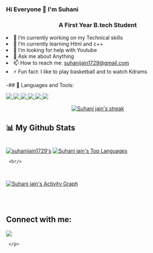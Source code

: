 ### Hi Everyone 👋  I'm Suhani
<h3 align="center">A First Year B.tech Student</h3


- 🔭 I’m currently working on my Technical skills
- 🌱 I’m currently learning Html and c++
- 🤔 I’m looking for help with Youtube
- 💬 Ask me about Anything
- 📫 How to reach me: suhanijain1729@gmail.com
- ⚡ Fun fact: I like to play basketball and to watch Kdrams
 
 
-## 🚀 Languages and Tools:
<p align="left">
 <a href="https://developer.mozilla.org/en-US/docs/Web/JavaScript" target="_blank"> <img src="https://img.icons8.com/color/48/000000/javascript.png"/> </a> 
    <a href="https://www.w3.org/html/" target="_blank"> <img src="https://img.icons8.com/color/48/000000/html-5.png"/> </a> 
    <a href="https://www.w3schools.com/css/" target="_blank"> <img src="https://img.icons8.com/color/48/000000/css3.png"/> </a> 
    <a href="https://getbootstrap.com" target="_blank"> <img src="https://img.icons8.com/color/48/000000/bootstrap.png"/> </a> 
    <a href="https://www.python.org" target="_blank"> <img src="https://img.icons8.com/color/48/000000/python.png"/> </a> 
    <a href="https://git-scm.com/" target="_blank"> <img src="https://img.icons8.com/color/48/000000/git.png"/> </a>
 </p>

<p align="center">
    <a href="https://github.com/suhanijain1729/github-readme-streak-stats">
        <img title="🔥 Get streak stats for your profile at git.io/streak-stats" alt="Suhani jain's streak" src="https://github-readme-streak-stats.herokuapp.com/?user=Suhanijain1729&theme=black-ice&hide_border=true&stroke=0000&background=060A0CD0"/>
    </a>
</p>

## 📊 My Github Stats

  <br/>
    <a href="https://github.com/Suhanijain1729/github-readme-stats"><img alt=suhanijain1729's Github Stats" src="https://github-readme-stats.vercel.app/api?username=Suhanijain1729&show_icons=true&count_private=true&theme=react&hide_border=true&bg_color=0D1117" /></a>
  <a href="https://github.com/Suhanijain1729/github-readme-stats"><img alt="Suhani jain's Top Languages" src="https://github-readme-stats.vercel.app/api/top-langs/?username=Suhanijain1729&langs_count=8&count_private=true&layout=compact&theme=react&hide_border=true&bg_color=0D1117" /></a>
  <br/>

     <br/>
<br/>

<a href="https://github.com/Suhanijain1729/github-readme-activity-graph"><img alt="Suhani jain's Activity Graph" src="https://activity-graph.herokuapp.com/graph?username=Suhanijain1729&bg_color=0D1117&color=5BCDEC&line=5BCDEC&point=FFFFFF&hide_border=true" /></a>

<br/>
<br/>

## Connect with me:
<p align="left">
     <a href = "https://www.instagram.com/jainsuhani._/"><img src="https://img.icons8.com/fluent/48/000000/instagram-new.png"/></a>
     
     </p>
     


